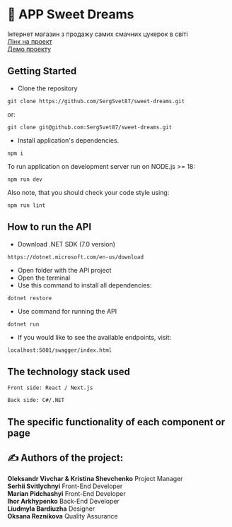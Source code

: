 # 👋 APP Sweet Dreams

Інтернет магазин з продажу самих смачних цукерок в світі<br/>
[Лінк на проект](https://github.com/SergSvet87/sweet-dreams.git)<br/>
[Демо проекту](https://sweet-dreams-snowy.vercel.app/)<br/>

## Getting Started

- Clone the repository

```
git clone https://github.com/SergSvet87/sweet-dreams.git
```

or:

```
git clone git@github.com:SergSvet87/sweet-dreams.git
```

- Install application's dependencies.

```
npm i
```

To run application on development server run on NODE.js >= 18:

```
npm run dev   
```

Also note, that you should check your code style using:

```
npm run lint
```

## How to run the API
- Download .NET SDK (7.0 version)
```
https://dotnet.microsoft.com/en-us/download
```
- Open folder with the API project
- Open the terminal
- Use this command to install all dependencies:
```
dotnet restore
```
- Use command for running the API
```
dotnet run
```
- If you would like to see the available endpoints, visit:
```
localhost:5001/swagger/index.html
```
## The technology stack used 
```
Front side: React / Next.js
```
```
Back side: С#/.NET
```

## The specific functionality of each component or page


## ✍️ Authors of the project:

**Oleksandr Vivchar & Kristina Shevchenko** Project Manager<br/>
**Serhii Svitlychnyi** Front-End Developer<br/>
**Marian Pidchashyi** Front-End Developer<br/>
**Ihor Arkhypenko** Back-End Developer<br/>
**Liudmyla Bardiuzha** Designer<br/>
**Oksana Reznikova** Quality Assurance<br/>
